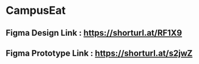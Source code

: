 # CampusEat

## Figma Design Link : https://shorturl.at/RF1X9
## Figma Prototype Link : https://shorturl.at/s2jwZ
